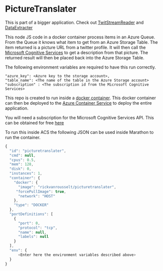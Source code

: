 # PictureTranslater

This is part of a bigger application. Check out [TwitStreamReader](../../../../TwitStreamReader) and [DataExtracter](../../../../DataExtracter)

This node JS code in a docker container process items in an Azure Queue. From the Queue it knows what item to get from an Azure Storage Table. The item returned is a picture URL from a twitter profile. It will then call the [Microsoft Cognitive Services](https://www.microsoft.com/cognitive-services/en-us/apis) to get a description from that picture. The returned result will then be placed back into the Azure Storage Table.

The following environment variables are required to have this run correctly.

    "azure_key": <Azure key to the storage account>,
    "table_name": <The name of the table in the Azure Storage account>
    "subscription" : <The subscription id from the Microsoft Cognitive Services>
    
This repo is created to run inside a [docker container](https://hub.docker.com/r/rickvanrousselt/dataextracter). This docker container can then be deployed to the [Azure Container Service](https://azure.microsoft.com/en-us/services/container-service/) to deploy the entire application.

You will need a subscription for the Microsoft Cognitive Services API. This can be obtained for free [here](https://www.microsoft.com/cognitive-services/en-us/sign-up)

To run this inside ACS the following JSON can be used inside Marathon to run the container. 

```javascript
{
  "id": "picturetranslater",
  "cmd": null,
  "cpus": 0.5,
  "mem": 128,
  "disk": 0,
  "instances": 1,
  "container": {
    "docker": {
      "image": "rickvanrousselt/picturetranslater",
     "forcePullImage": true,
      "network": "HOST"
    },
    "type": "DOCKER"
  },
  "portDefinitions": [
    {
      "port": 0,
      "protocol": "tcp",
      "name": null,
      "labels": null
    }
  ],
  "env": {
      <Enter here the environment variables described above>
  }
}
```
